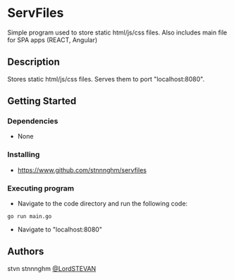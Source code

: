 # ServFiles

Simple program used to store static html/js/css files. Also includes main file for SPA apps (REACT, Angular)

## Description
Stores static html/js/css files. Serves them to port "localhost:8080". 

## Getting Started
### Dependencies
* None

### Installing
* https://www.github.com/stnnnghm/servfiles

### Executing program
* Navigate to the code directory and run the following code: 
```
go run main.go
```
* Navigate to "localhost:8080"

## Authors
stvn stnnnghm
[@LordSTEVAN](https://twitter.com/lordstevan)